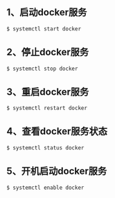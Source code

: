 ## 1、启动docker服务

```bash
$ systemctl start docker
```



## 2、停止docker服务

```bash
$ systemctl stop docker 
```



## 3、重启docker服务 

```bash
$ systemctl restart docker
```



## 4、查看docker服务状态

```bash
$ systemctl status docker 
```



## 5、开机启动docker服务

```bash
$ systemctl enable docker
```

